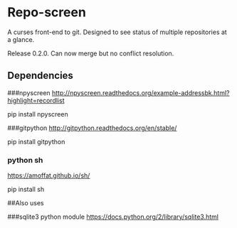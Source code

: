# Repo-screen

A curses front-end to git.
Designed to see status of multiple repositories at a glance.

Release 0.2.0. 
Can now merge but no conflict resolution.

## Dependencies

###npyscreen
http://npyscreen.readthedocs.org/example-addressbk.html?highlight=recordlist

pip install npyscreen

###gitpython
http://gitpython.readthedocs.org/en/stable/

pip install gitpython

### python sh
https://amoffat.github.io/sh/

pip install sh

##Also uses

###sqlite3 python module
https://docs.python.org/2/library/sqlite3.html

